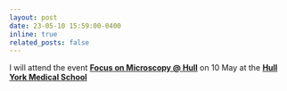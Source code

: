 ```yaml
---
layout: post
date: 23-05-10 15:59:00-0400
inline: true
related_posts: false
---
```


I will attend the event 
<b><a href="assets/pdf/events/Microscopy_Hull.pdf" target="_blank" rel="noopener noreferrer">Focus on Microscopy @ Hull</a></b> 
on 10 May at the <b><a href="https://www.hyms.ac.uk">Hull York Medical School</a></b> 